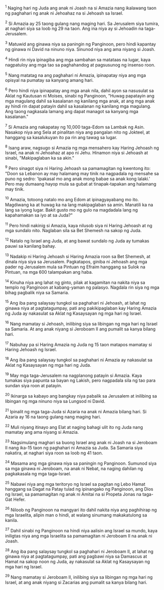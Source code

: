 <sup>1</sup>
Naging hari ng Juda ang anak ni Joash na si Amazia nang ikalawang taon ng paghahari ng anak ni Jehoahaz na si Jehoash sa Israel. 

<sup>2</sup>
Si Amazia ay 25 taong gulang nang maging hari. Sa Jerusalem siya tumira, at naghari siya sa loob ng 29 na taon. Ang ina niya ay si Jehoadin na taga-Jerusalem. 

<sup>3</sup>
Matuwid ang ginawa niya sa paningin ng Panginoon, pero hindi kapantay ng ginawa ni David na ninuno niya. Sinunod niya ang ama niyang si Joash. 

<sup>4</sup>
Hindi rin niya ipinagiba ang mga sambahan sa matataas na lugar, kaya nagpatuloy ang mga tao sa paghahandog at pagsusunog ng insenso roon. 

<sup>5</sup>
Nang matatag na ang paghahari ni Amazia, ipinapatay niya ang mga opisyal na pumatay sa kanyang amang hari. 

<sup>6</sup>
Pero hindi niya ipinapatay ang mga anak nila, dahil ayon sa nasusulat sa Aklat ng Kautusan ni Moises, sinabi ng Panginoon, "Huwag papatayin ang mga magulang dahil sa kasalanan ng kanilang mga anak, at ang mga anak ay hindi rin dapat patayin dahil sa kasalanan ng kanilang mga magulang. Ang taong nagkasala lamang ang dapat managot sa kanyang mga kasalanan." 

<sup>7</sup>
Si Amazia ang nakapatay ng 10,000 taga-Edom sa Lambak ng Asin. Nasakop niya ang Sela at pinalitan niya ang pangalan nito ng Jokteel, at hanggang sa kasalukuyan ito pa rin ang tawag sa lugar. 

<sup>8</sup>
Isang araw, nagsugo si Amazia ng mga mensahero kay Haring Jehoash ng Israel, na anak ni Jehoahaz at apo ni Jehu. Hinamon niya si Jehoash at sinabi, "Makipaglaban ka sa akin." 

<sup>9</sup>
Pero sinagot siya ni Haring Jehoash sa pamamagitan ng kwentong ito: "Doon sa Lebanon ay may halamang may tinik na nagpadala ng mensahe sa puno ng sedro: 'Ipakasal mo ang anak mong babae sa anak kong lalaki.' Pero may dumaang hayop mula sa gubat at tinapak-tapakan ang halamang may tinik. 

<sup>10</sup>
Amazia, totoong natalo mo ang Edom at ipinagyayabang mo ito. Magdiwang ka at huwag ka na lang makipaglaban sa amin. Manatili ka na lang sa iyong lugar. Bakit gusto mo ng gulo na magdadala lang ng kapahamakan sa iyo at sa Juda?" 

<sup>11</sup>
Pero hindi nakinig si Amazia, kaya nilusob siya ni Haring Jehoash at ng mga sundalo nito. Naglaban sila sa Bet Shemesh na sakop ng Juda. 

<sup>12</sup>
Natalo ng Israel ang Juda, at ang bawat sundalo ng Juda ay tumakas pauwi sa kanilang bahay. 

<sup>13</sup>
Nadakip ni Haring Jehoash si Haring Amazia roon sa Bet Shemesh, at dinala niya siya sa Jerusalem. Pagkatapos, giniba ni Jehoash ang mga pader ng Jerusalem mula sa Pintuan ng Efraim hanggang sa Sulok na Pintuan, na mga 600 talampakan ang haba. 

<sup>14</sup>
Kinuha niya ang lahat ng ginto, pilak at kagamitan na nakita niya sa templo ng Panginoon at kabang-yaman ng palasyo. Nagdala rin siya ng mga bihag pagbalik niya sa Samaria. 

<sup>15</sup>
Ang iba pang salaysay tungkol sa paghahari ni Jehoash, at lahat ng ginawa niya at pagtatagumpay, pati ang pakikipaglaban kay Haring Amazia ng Juda ay nakasulat sa Aklat ng Kasaysayan ng mga hari ng Israel. 

<sup>16</sup>
Nang mamatay si Jehoash, inilibing siya sa libingan ng mga hari ng Israel sa Samaria. At ang anak niyang si Jeroboam II ang pumalit sa kanya bilang hari. 

<sup>17</sup>
Nabuhay pa si Haring Amazia ng Juda ng 15 taon matapos mamatay si Haring Jehoash ng Israel. 

<sup>18</sup>
Ang iba pang salaysay tungkol sa paghahari ni Amazia ay nakasulat sa Aklat ng Kasaysayan ng mga hari ng Juda. 

<sup>19</sup>
May mga taga-Jerusalem na nagplanong patayin si Amazia. Kaya tumakas siya papunta sa bayan ng Lakish, pero nagpadala sila ng tao para sundan siya roon at patayin. 

<sup>20</sup>
Ikinarga sa kabayo ang bangkay niya pabalik sa Jerusalem at inilibing sa libingan ng mga ninuno niya sa Lungsod ni David. 

<sup>21</sup>
Ipinalit ng mga taga-Juda si Azaria na anak ni Amazia bilang hari. Si Azaria ay 16 na taong gulang nang maging hari. 

<sup>22</sup>
Muli niyang itinayo ang Elat at naging bahagi ulit ito ng Juda nang mamatay ang ama niyang si Amazia.

<sup>23</sup>
Nagsimulang maghari sa buong Israel ang anak ni Joash na si Jeroboam II nang ika-15 taon ng paghahari ni Amazia sa Juda. Sa Samaria siya nakatira, at naghari siya roon sa loob ng 41 taon. 

<sup>24</sup>
Masama ang mga ginawa niya sa paningin ng Panginoon. Sumunod siya sa mga ginawa ni Jeroboam, na anak ni Nebat, na naging dahilan ng pagkakasala ng mga taga-Israel. 

<sup>25</sup>
Nabawi niya ang mga teritoryo ng Israel sa pagitan ng Lebo Hamat hanggang sa Dagat na Patay tulad ng ipinangako ng Panginoon, ang Dios ng Israel, sa pamamagitan ng anak ni Amitai na si Propeta Jonas na taga-Gat Hefer. 

<sup>26</sup>
Niloob ng Panginoon na mangyari ito dahil nakita niya ang paghihirap ng mga Israelita, alipin man o hindi, at walang sinumang makakatulong sa kanila. 

<sup>27</sup>
Dahil sinabi ng Panginoon na hindi niya aalisin ang Israel sa mundo, kaya iniligtas niya ang mga Israelita sa pamamagitan ni Jeroboam II na anak ni Joash. 

<sup>28</sup>
Ang iba pang salaysay tungkol sa paghahari ni Jeroboam II, at lahat ng ginawa niya at pagtatagumpay, pati ang pagbawi niya sa Damascus at Hamat na sakop noon ng Juda, ay nakasulat sa Aklat ng Kasaysayan ng mga hari ng Israel. 

<sup>29</sup>
Nang mamatay si Jeroboam II, inilibing siya sa libingan ng mga hari ng Israel, at ang anak niyang si Zacarias ang pumalit sa kanya bilang hari.